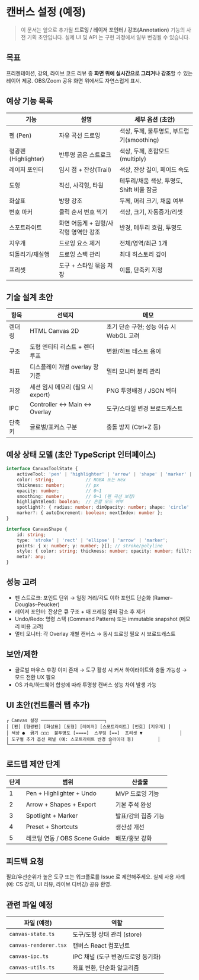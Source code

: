 # 캔버스 설정 (예정)

> 이 문서는 앞으로 추가될 **드로잉 / 레이저 포인터 / 강조(Annotation)** 기능의 사전 기획 초안입니다. 실제 UI 및 API 는 구현 과정에서 일부 변경될 수 있습니다.

## 목표
프리젠테이션, 강의, 라이브 코드 리뷰 중 **화면 위에 실시간으로 그리거나 강조**할 수 있는 레이어 제공. OBS/Zoom 공유 화면 위에서도 자연스럽게 표시.

## 예상 기능 목록
| 기능 | 설명 | 세부 옵션 (초안) |
|------|------|------------------|
| 펜 (Pen) | 자유 곡선 드로잉 | 색상, 두께, 불투명도, 부드럽기(smoothing) |
| 형광펜 (Highlighter) | 반투명 굵은 스트로크 | 색상, 두께, 혼합모드(multiply) |
| 레이저 포인터 | 임시 점 + 잔상(Trail) | 색상, 잔상 길이, 페이드 속도 |
| 도형 | 직선, 사각형, 타원 | 테두리/채움 색상, 투명도, Shift 비율 잠금 |
| 화살표 | 방향 강조 | 두께, 머리 크기, 채움 여부 |
| 번호 마커 | 클릭 순서 번호 찍기 | 색상, 크기, 자동증가/리셋 |
| 스포트라이트 | 화면 어둡게 + 원형/사각형 영역만 강조 | 반경, 테두리 흐림, 투명도 |
| 지우개 | 드로잉 요소 제거 | 전체/영역/최근 1개 |
| 되돌리기/재실행 | 드로잉 스택 관리 | 최대 히스토리 깊이 |
| 프리셋 | 도구 + 스타일 묶음 저장 | 이름, 단축키 지정 |

## 기술 설계 초안
| 항목 | 선택지 | 메모 |
|------|--------|------|
| 렌더링 | HTML Canvas 2D | 초기 단순 구현; 성능 이슈 시 WebGL 고려 |
| 구조 | 도형 엔티티 리스트 + 렌더 루프 | 변환/히트 테스트 용이 |
| 좌표 | 디스플레이 개별 overlay 창 기준 | 멀티 모니터 분리 관리 |
| 저장 | 세션 임시 메모리 (필요 시 export) | PNG 투명배경 / JSON 벡터 |
| IPC | Controller ↔ Main ↔ Overlay | 도구/스타일 변경 브로드캐스트 |
| 단축키 | 글로벌/포커스 구분 | 충돌 방지 (Ctrl+Z 등) |

## 예상 상태 모델 (초안 TypeScript 인터페이스)
```ts
interface CanvasToolState {
	activeTool: 'pen' | 'highlighter' | 'arrow' | 'shape' | 'marker' | 'spotlight' | 'eraser';
	color: string;            // RGBA 또는 Hex
	thickness: number;        // px
	opacity: number;          // 0~1
	smoothing: number;        // 0~1 (펜 곡선 보정)
	highlightBlend: boolean;  // 혼합 모드 여부
	spotlight?: { radius: number; dimOpacity: number; shape: 'circle' | 'rect' };
	marker?: { autoIncrement: boolean; nextIndex: number };
}

interface CanvasShape {
	id: string;
	type: 'stroke' | 'rect' | 'ellipse' | 'arrow' | 'marker';
	points: { x: number; y: number; }[]; // stroke/polyline
	style: { color: string; thickness: number; opacity: number; fill?: string };
	meta?: any;
}
```

## 성능 고려
- 펜 스트로크: 포인트 단위 → 일정 거리/각도 이하 포인트 단순화 (Ramer–Douglas–Peucker)
- 레이저 포인터: 잔상은 큐 구조 + 매 프레임 알파 감소 후 제거
- Undo/Redo: 명령 스택 (Command Pattern) 또는 immutable snapshot (메모리 비용 고려)
- 멀티 모니터: 각 Overlay 개별 캔버스 → 동시 드로잉 필요 시 브로드캐스트

## 보안/제한
- 글로벌 마우스 후킹 이미 존재 → 도구 활성 시 커서 하이라이트와 충돌 가능성 → 모드 전환 UX 필요
- OS 가속/하드웨어 합성에 따라 투명창 캔버스 성능 차이 발생 가능

## UI 초안(컨트롤러 탭 추가)
```
┌ Canvas 설정 ────────────────────────┐
│ [펜] [형광펜] [화살표] [도형] [레이저] [스포트라이트] [번호] [지우개] │
│ 색상 ●  굵기 ▢▢▢  불투명도 [====]  스무딩 [==]  프리셋 ▼              │
│ 도구별 추가 옵션 패널 (예: 스포트라이트 반경 슬라이더 등)         │
└──────────────────────────────────────┘
```

## 로드맵 제안 단계
| 단계 | 범위 | 산출물 |
|------|------|--------|
| 1 | Pen + Highlighter + Undo | MVP 드로잉 기능 |
| 2 | Arrow + Shapes + Export | 기본 주석 완성 |
| 3 | Spotlight + Marker | 발표/강의 집중 기능 |
| 4 | Preset + Shortcuts | 생산성 개선 |
| 5 | 레코딩 연동 / OBS Scene Guide | 배포/홍보 강화 |

## 피드백 요청
필요/우선순위가 높은 도구 또는 워크플로를 Issue 로 제안해주세요. 실제 사용 사례(예: CS 강의, UI 리뷰, 라이브 디버깅) 공유 환영.

## 관련 파일 예정
| 파일 (예정) | 역할 |
|-------------|------|
| `canvas-state.ts` | 도구/도형 상태 관리 (store) |
| `canvas-renderer.tsx` | 캔버스 React 컴포넌트 |
| `canvas-ipc.ts` | IPC 채널 (도구 변경/드로잉 동기화) |
| `canvas-utils.ts` | 좌표 변환, 단순화 알고리즘 |
